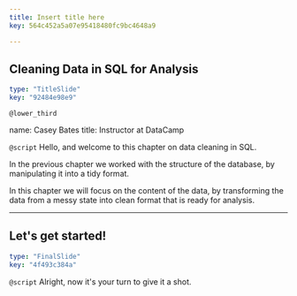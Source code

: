 ```yaml
---
title: Insert title here
key: 564c452a5a07e95418480fc9bc4648a9

---
```

## Cleaning Data in SQL for Analysis

```yaml
type: "TitleSlide"
key: "92484e98e9"
```

`@lower_third`

name: Casey Bates
title: Instructor at DataCamp


`@script`
Hello, and welcome to this chapter on data cleaning in SQL.

In the previous chapter we worked with the structure of the database, by manipulating it into a tidy format. 

In this chapter we will focus on the content of the data, by transforming the data from a messy state into clean format that is ready for analysis.


---
## Let's get started!

```yaml
type: "FinalSlide"
key: "4f493c384a"
```

`@script`
Alright, now it's your turn to give it a shot.


